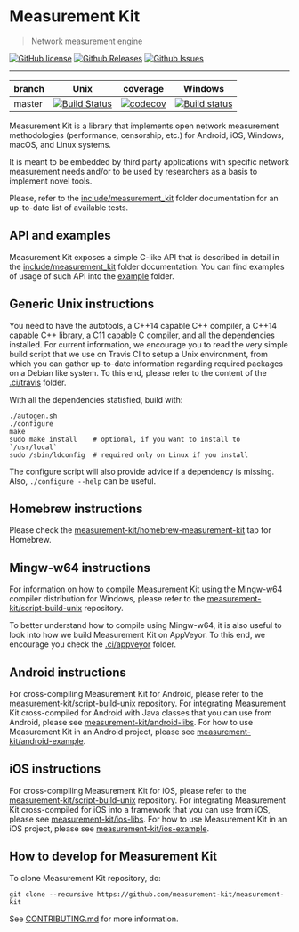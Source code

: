 # Measurement Kit

> Network measurement engine

[![GitHub license](https://img.shields.io/badge/License-BSD%202--Clause-orange.svg)](https://raw.githubusercontent.com/measurement-kit/measurement-kit/master/LICENSE) [![Github Releases](https://img.shields.io/github/release/measurement-kit/measurement-kit.svg)](https://github.com/measurement-kit/measurement-kit/releases) [![Github Issues](https://img.shields.io/github/issues/measurement-kit/measurement-kit.svg)](https://github.com/measurement-kit/measurement-kit/issues)

- - -

| branch | Unix      | coverage  | Windows  |
|--------|-----------|-----------|----------|
| master | [![Build Status](https://img.shields.io/travis/measurement-kit/measurement-kit/master.svg?label=travis)](https://travis-ci.org/measurement-kit/measurement-kit) | [![codecov](https://codecov.io/gh/measurement-kit/measurement-kit/branch/master/graph/badge.svg)](https://codecov.io/gh/measurement-kit/measurement-kit) | [![Build status](https://img.shields.io/appveyor/ci/bassosimone/measurement-kit/master.svg?label=appveyor)](https://ci.appveyor.com/project/bassosimone/measurement-kit/branch/master) |

Measurement Kit is a library that implements open network measurement
methodologies (performance, censorship, etc.) for Android, iOS, Windows,
macOS, and Linux systems.

It is meant to be embedded by third party applications with specific network
measurement needs and/or to be used by researchers as a basis to implement
novel tools.

Please, refer to the [include/measurement_kit](include/measurement_kit)
folder documentation for an up-to-date list of available tests.

## API and examples

Measurement Kit exposes a simple C-like API that is described in detail
in the [include/measurement_kit](include/measurement_kit) folder
documentation. You can find examples of usage of such API into the
[example](example) folder.

## Generic Unix instructions

You need to have the autotools, a C++14 capable C++ compiler, a C++14
capable C++ library, a C11 capable C compiler, and all the dependencies
installed. For current information, we encourage you to read the very simple
build script that we use on Travis CI to setup a Unix environment, from
which you can gather up-to-date information regarding required packages on
a Debian like system. To this end, please refer to the content of the
[.ci/travis](.ci/travis) folder.

With all the dependencies statisfied, build with:

```
./autogen.sh
./configure
make
sudo make install    # optional, if you want to install to `/usr/local`
sudo /sbin/ldconfig  # required only on Linux if you install
```

The configure script will also provide advice if a dependency is missing. Also,
`./configure --help` can be useful.

## Homebrew instructions

Please check the [measurement-kit/homebrew-measurement-kit](
https://github.com/measurement-kit/homebrew-measurement-kit) tap
for Homebrew.

## Mingw-w64 instructions

For information on how to compile Measurement Kit using the [Mingw-w64](
https://mingw-w64.org/doku.php) compiler distribution for Windows, please refer
to the [measurement-kit/script-build-unix](
https://github.com/measurement-kit/script-build-unix) repository.

To better understand how to compile using Mingw-w64, it is also useful to
look into how we build Measurement Kit on AppVeyor. To this end, we encourage
you check the [.ci/appveyor](.ci/appveyor) folder.

## Android instructions

For cross-compiling Measurement Kit for Android, please refer to the
[measurement-kit/script-build-unix](
https://github.com/measurement-kit/script-build-unix) repository. For
integrating Measurement Kit cross-compiled for Android with Java classes
that you can use from Android, please see [measurement-kit/android-libs](
https://github.com/measurement-kit/android-libs). For how to use Measurement
Kit in an Android project, please see [measurement-kit/android-example](
https://github.com/measurement-kit/android-example).

## iOS instructions

For cross-compiling Measurement Kit for iOS, please refer to the
[measurement-kit/script-build-unix](
https://github.com/measurement-kit/script-build-unix) repository. For
integrating Measurement Kit cross-compiled for iOS into a framework
that you can use from iOS, please see [measurement-kit/ios-libs](
https://github.com/measurement-kit/ios-libs). For how to use Measurement
Kit in an iOS project, please see [measurement-kit/ios-example](
https://github.com/measurement-kit/ios-example).

## How to develop for Measurement Kit

To clone Measurement Kit repository, do:

    git clone --recursive https://github.com/measurement-kit/measurement-kit

See [CONTRIBUTING.md](CONTRIBUTING.md) for more information.
